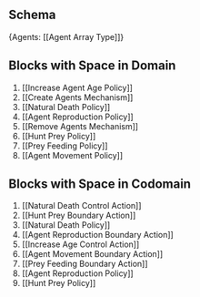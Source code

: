 ## Schema

{Agents: [[Agent Array Type]]}

## Blocks with Space in Domain
1. [[Increase Agent Age Policy]]
2. [[Create Agents Mechanism]]
3. [[Natural Death Policy]]
4. [[Agent Reproduction Policy]]
5. [[Remove Agents Mechanism]]
6. [[Hunt Prey Policy]]
7. [[Prey Feeding Policy]]
8. [[Agent Movement Policy]]

## Blocks with Space in Codomain
1. [[Natural Death Control Action]]
2. [[Hunt Prey Boundary Action]]
3. [[Natural Death Policy]]
4. [[Agent Reproduction Boundary Action]]
5. [[Increase Age Control Action]]
6. [[Agent Movement Boundary Action]]
7. [[Prey Feeding Boundary Action]]
8. [[Agent Reproduction Policy]]
9. [[Hunt Prey Policy]]

